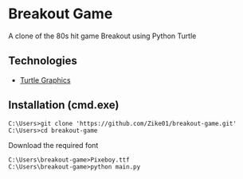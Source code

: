 # Breakout Game
A clone of the 80s hit game Breakout using Python Turtle

## Technologies
- [Turtle Graphics](https://docs.python.org/3/library/turtle.html#module-turtle)

## Installation (cmd.exe)
```
C:\Users>git clone 'https://github.com/Zike01/breakout-game.git'
C:\Users>cd breakout-game
```
Download the required font
```
C:\Users\breakout-game>Pixeboy.ttf
C:\Users\breakout-game>python main.py
```
